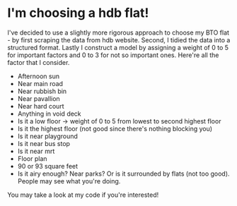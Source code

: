 # I'm choosing a hdb flat!
I've decided to use a slightly more rigorous approach to choose my BTO flat - by first scraping the data from hdb website. Second, I tidied the data into a structured format. Lastly I construct a model by assigning a weight of 0 to 5 for important factors and 0 to 3 for not so important ones. Here're all the factor that I consider.

- Afternoon sun
- Near main road
- Near rubbish bin
- Near pavallion
- Near hard court
- Anything in void deck
- Is it a low floor -> weight of 0 to 5 from lowest to second highest floor
- Is it the highest floor (not good since there's nothing blocking you)
- Is it near playground
- Is it near bus stop
- Is it near mrt
- Floor plan
- 90 or 93 square feet
- Is it airy enough? Near parks? Or is it surrounded by flats (not too good). People may see what you're doing.

You may take a look at my code if you're interested! 
